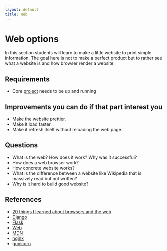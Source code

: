```yaml
---
layout: default
title: Web
---
```


# Web options

In this section students will learn to make a little website to print simple
information. The goal here is not to make a perfect product but to rather see
what a website is and how browser render a website.

## Requirements

- Core [project](project.html) needs to be up and running

## Improvements you can do if that part interest you

- Make the website prettier.
- Make it load faster.
- Make it refresh itself without reloading the web page.

## Questions

- What is the web? How does it work? Why was it successful?
- How does a web browser work?
- How concrete website works?
- What is the difference between a website like Wikipedia that is massively read but not written?
- Why is it hard to build good website?

## References

- [20 things I learned about browsers and the web](http://www.20thingsilearned.com/)
- [Django](https://www.djangoproject.com/)
- [Flask](http://flask.pocoo.org/)
- [Web](https://www.raspberrypi.org/learning/coder-html-css-lessons/)
- [MDN](https://developer.mozilla.org/fr/)
- [nginx](http://nginx.com/)
- [gunicorn](http://gunicorn.org/)